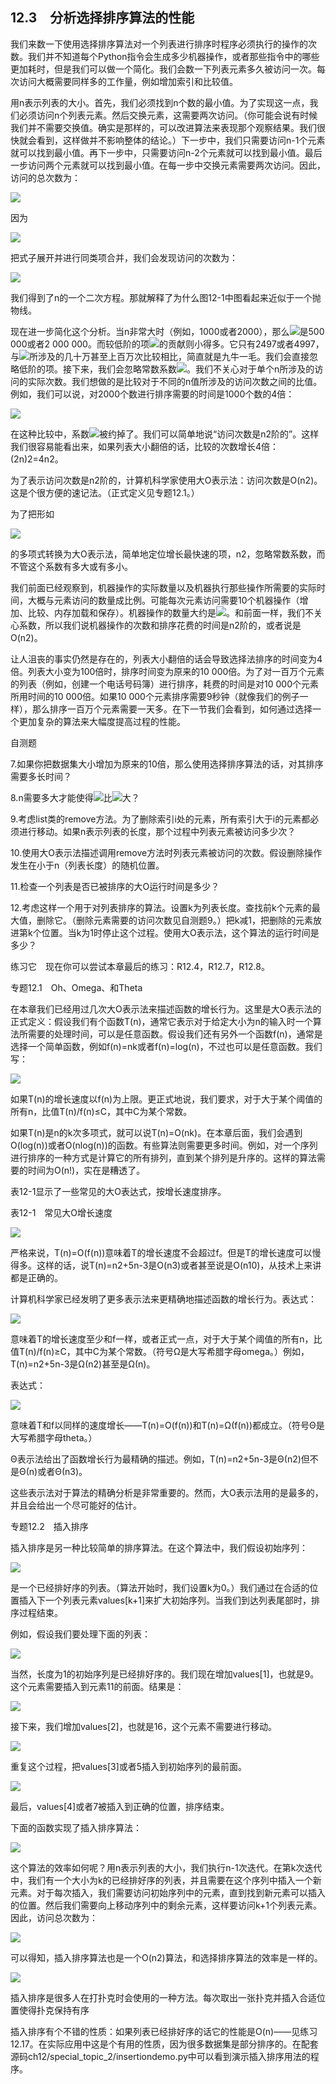    

## 12.3　分析选择排序算法的性能

我们来数一下使用选择排序算法对一个列表进行排序时程序必须执行的操作的次数。我们并不知道每个Python指令会生成多少机器操作，或者那些指令中的哪些更加耗时，但是我们可以做一个简化。我们会数一下列表元素多久被访问一次。每次访问大概需要同样多的工作量，例如增加索引和比较值。

用n表示列表的大小。首先，我们必须找到n个数的最小值。为了实现这一点，我们必须访问n个列表元素。然后交换元素，这需要两次访问。（你可能会说有时候我们并不需要交换值。确实是那样的，可以改进算法来表现那个观察结果。我们很快就会看到，这样做并不影响整体的结论。）下一步中，我们只需要访问n-1个元素就可以找到最小值。再下一步中，只需要访问n-2个元素就可以找到最小值。最后一步访问两个元素就可以找到最小值。在每一步中交换元素需要两次访问。因此，访问的总次数为：

![](0-Assets/Epubook/程序员编程语言经典合集（计算机科学丛书5册套装），javapython编程语言含经典教材龙书《编译原理》%20(Bruce%20Eckel%20%20Alfred%20V.%20Aho%20%20Monica%20S.%20Lam%20etc.)%20(Z-Library)/images/image07740.jpeg)

因为

![](0-Assets/Epubook/程序员编程语言经典合集（计算机科学丛书5册套装），javapython编程语言含经典教材龙书《编译原理》%20(Bruce%20Eckel%20%20Alfred%20V.%20Aho%20%20Monica%20S.%20Lam%20etc.)%20(Z-Library)/images/image07741.jpeg)

把式子展开并进行同类项合并，我们会发现访问的次数为：

![](0-Assets/Epubook/程序员编程语言经典合集（计算机科学丛书5册套装），javapython编程语言含经典教材龙书《编译原理》%20(Bruce%20Eckel%20%20Alfred%20V.%20Aho%20%20Monica%20S.%20Lam%20etc.)%20(Z-Library)/images/image07742.jpeg)

我们得到了n的一个二次方程。那就解释了为什么图12-1中图看起来近似于一个抛物线。

现在进一步简化这个分析。当n非常大时（例如，1000或者2000），那么![](0-Assets/Epubook/程序员编程语言经典合集（计算机科学丛书5册套装），javapython编程语言含经典教材龙书《编译原理》%20(Bruce%20Eckel%20%20Alfred%20V.%20Aho%20%20Monica%20S.%20Lam%20etc.)%20(Z-Library)/images/image07743.jpeg)是500 000或者2 000 000。而较低阶的项![](0-Assets/Epubook/程序员编程语言经典合集（计算机科学丛书5册套装），javapython编程语言含经典教材龙书《编译原理》%20(Bruce%20Eckel%20%20Alfred%20V.%20Aho%20%20Monica%20S.%20Lam%20etc.)%20(Z-Library)/images/image07744.jpeg)的贡献则小得多。它只有2497或者4997，与![](0-Assets/Epubook/程序员编程语言经典合集（计算机科学丛书5册套装），javapython编程语言含经典教材龙书《编译原理》%20(Bruce%20Eckel%20%20Alfred%20V.%20Aho%20%20Monica%20S.%20Lam%20etc.)%20(Z-Library)/images/image07745.jpeg)所涉及的几十万甚至上百万次比较相比，简直就是九牛一毛。我们会直接忽略低阶的项。接下来，我们会忽略常数系数![](0-Assets/Epubook/程序员编程语言经典合集（计算机科学丛书5册套装），javapython编程语言含经典教材龙书《编译原理》%20(Bruce%20Eckel%20%20Alfred%20V.%20Aho%20%20Monica%20S.%20Lam%20etc.)%20(Z-Library)/images/image07746.jpeg)。我们不关心对于单个n所涉及的访问的实际次数。我们想做的是比较对于不同的n值所涉及的访问次数之间的比值。例如，我们可以说，对2000个数进行排序需要的时间是1000个数的4倍：

![](0-Assets/Epubook/程序员编程语言经典合集（计算机科学丛书5册套装），javapython编程语言含经典教材龙书《编译原理》%20(Bruce%20Eckel%20%20Alfred%20V.%20Aho%20%20Monica%20S.%20Lam%20etc.)%20(Z-Library)/images/image07747.jpeg)

在这种比较中，系数![](0-Assets/Epubook/程序员编程语言经典合集（计算机科学丛书5册套装），javapython编程语言含经典教材龙书《编译原理》%20(Bruce%20Eckel%20%20Alfred%20V.%20Aho%20%20Monica%20S.%20Lam%20etc.)%20(Z-Library)/images/image07748.jpeg)被约掉了。我们可以简单地说“访问次数是n2阶的”。这样我们很容易能看出来，如果列表大小翻倍的话，比较的次数增长4倍：(2n)2=4n2。

为了表示访问次数是n2阶的，计算机科学家使用大O表示法：访问次数是O(n2)。这是个很方便的速记法。（正式定义见专题12.1。）

为了把形如

![](0-Assets/Epubook/程序员编程语言经典合集（计算机科学丛书5册套装），javapython编程语言含经典教材龙书《编译原理》%20(Bruce%20Eckel%20%20Alfred%20V.%20Aho%20%20Monica%20S.%20Lam%20etc.)%20(Z-Library)/images/image07749.jpeg)

的多项式转换为大O表示法，简单地定位增长最快速的项，n2，忽略常数系数，而不管这个系数有多大或有多小。

我们前面已经观察到，机器操作的实际数量以及机器执行那些操作所需要的实际时间，大概与元素访问的数量成比例。可能每次元素访问需要10个机器操作（增加、比较、内存加载和保存）。机器操作的数量大约是![](0-Assets/Epubook/程序员编程语言经典合集（计算机科学丛书5册套装），javapython编程语言含经典教材龙书《编译原理》%20(Bruce%20Eckel%20%20Alfred%20V.%20Aho%20%20Monica%20S.%20Lam%20etc.)%20(Z-Library)/images/image07750.jpeg)。和前面一样，我们不关心系数，所以我们说机器操作的次数和排序花费的时间是n2阶的，或者说是O(n2)。

让人沮丧的事实仍然是存在的，列表大小翻倍的话会导致选择法排序的时间变为4倍。列表大小变为100倍时，排序时间变为原来的10 000倍。为了对一百万个元素的列表（例如，创建一个电话号码簿）进行排序，耗费的时间是对10 000个元素所用时间的10 000倍。如果10 000个元素排序需要9秒钟（就像我们的例子一样），那么排序一百万个元素需要一天多。在下一节我们会看到，如何通过选择一个更加复杂的算法来大幅度提高过程的性能。

自测题

7.如果你把数据集大小增加为原来的10倍，那么使用选择排序算法的话，对其排序需要多长时间？

8.n需要多大才能使得![](0-Assets/Epubook/程序员编程语言经典合集（计算机科学丛书5册套装），javapython编程语言含经典教材龙书《编译原理》%20(Bruce%20Eckel%20%20Alfred%20V.%20Aho%20%20Monica%20S.%20Lam%20etc.)%20(Z-Library)/images/image07751.jpeg)比![](0-Assets/Epubook/程序员编程语言经典合集（计算机科学丛书5册套装），javapython编程语言含经典教材龙书《编译原理》%20(Bruce%20Eckel%20%20Alfred%20V.%20Aho%20%20Monica%20S.%20Lam%20etc.)%20(Z-Library)/images/image07752.jpeg)大？

9.考虑list类的remove方法。为了删除索引i处的元素，所有索引大于i的元素都必须进行移动。如果n表示列表的长度，那个过程中列表元素被访问多少次？

10.使用大O表示法描述调用remove方法时列表元素被访问的次数。假设删除操作发生在小于n（列表长度）的随机位置。

11.检查一个列表是否已被排序的大O运行时间是多少？

12.考虑这样一个用于对列表排序的算法。设置k为列表长度。查找前k个元素的最大值，删除它。（删除元素需要的访问次数见自测题9。）把k减1，把删除的元素放进第k个位置。当k为1时停止这个过程。使用大O表示法，这个算法的运行时间是多少？

练习它　现在你可以尝试本章最后的练习：R12.4，R12.7，R12.8。

专题12.1　Oh、Omega、和Theta

在本章我们已经用过几次大O表示法来描述函数的增长行为。这里是大O表示法的正式定义：假设我们有个函数T(n)，通常它表示对于给定大小为n的输入时一个算法所需要的处理时间，可以是任意函数。假设我们还有另外一个函数f(n)，通常是选择一个简单函数，例如f(n)=nk或者f(n)=log(n)，不过也可以是任意函数。我们写：

![](0-Assets/Epubook/程序员编程语言经典合集（计算机科学丛书5册套装），javapython编程语言含经典教材龙书《编译原理》%20(Bruce%20Eckel%20%20Alfred%20V.%20Aho%20%20Monica%20S.%20Lam%20etc.)%20(Z-Library)/images/image07753.jpeg)

如果T(n)的增长速度以f(n)为上限。更正式地说，我们要求，对于大于某个阈值的所有n，比值T(n)/f(n)≤C，其中C为某个常数。

如果T(n)是n的k次多项式，就可以说T(n)=O(nk)。在本章后面，我们会遇到O(log(n))或者O(nlog(n))的函数。有些算法则需要更多时间。例如，对一个序列进行排序的一种方式是计算它的所有排列，直到某个排列是升序的。这样的算法需要的时间为O(n!)，实在是糟透了。

表12-1显示了一些常见的大O表达式，按增长速度排序。

表12-1　常见大O增长速度

![](0-Assets/Epubook/程序员编程语言经典合集（计算机科学丛书5册套装），javapython编程语言含经典教材龙书《编译原理》%20(Bruce%20Eckel%20%20Alfred%20V.%20Aho%20%20Monica%20S.%20Lam%20etc.)%20(Z-Library)/images/image07754.jpeg)

严格来说，T(n)=O(f(n))意味着T的增长速度不会超过f。但是T的增长速度可以慢得多。这样的话，说T(n)=n2+5n-3是O(n3)或者甚至说是O(n10)，从技术上来讲都是正确的。

计算机科学家已经发明了更多表示法来更精确地描述函数的增长行为。表达式：

![](0-Assets/Epubook/程序员编程语言经典合集（计算机科学丛书5册套装），javapython编程语言含经典教材龙书《编译原理》%20(Bruce%20Eckel%20%20Alfred%20V.%20Aho%20%20Monica%20S.%20Lam%20etc.)%20(Z-Library)/images/image07755.jpeg)

意味着T的增长速度至少和f一样，或者正式一点，对于大于某个阈值的所有n，比值T(n)/f(n)≥C，其中C为某个常数。（符号Ω是大写希腊字母omega。）例如，T(n)=n2+5n-3是Ω(n2)甚至是Ω(n)。

表达式：

![](0-Assets/Epubook/程序员编程语言经典合集（计算机科学丛书5册套装），javapython编程语言含经典教材龙书《编译原理》%20(Bruce%20Eckel%20%20Alfred%20V.%20Aho%20%20Monica%20S.%20Lam%20etc.)%20(Z-Library)/images/image07756.jpeg)

意味着T和f以同样的速度增长——T(n)=O(f(n))和T(n)=Ω(f(n))都成立。（符号Θ是大写希腊字母theta。）

Θ表示法给出了函数增长行为最精确的描述。例如，T(n)=n2+5n-3是Θ(n2)但不是Θ(n)或者Θ(n3)。

这些表示法对于算法的精确分析是非常重要的。然而，大O表示法用的是最多的，并且会给出一个尽可能好的估计。

专题12.2　插入排序

插入排序是另一种比较简单的排序算法。在这个算法中，我们假设初始序列：

![](../Images/image07757.gif)

是一个已经排好序的列表。（算法开始时，我们设置k为0。）我们通过在合适的位置插入下一个列表元素values[k+1]来扩大初始序列。当我们到达列表尾部时，排序过程结束。

例如，假设我们要处理下面的列表：

![](0-Assets/Epubook/程序员编程语言经典合集（计算机科学丛书5册套装），javapython编程语言含经典教材龙书《编译原理》%20(Bruce%20Eckel%20%20Alfred%20V.%20Aho%20%20Monica%20S.%20Lam%20etc.)%20(Z-Library)/images/image07758.jpeg)

当然，长度为1的初始序列是已经排好序的。我们现在增加values[1]，也就是9。这个元素需要插入到元素11的前面。结果是：

![](0-Assets/Epubook/程序员编程语言经典合集（计算机科学丛书5册套装），javapython编程语言含经典教材龙书《编译原理》%20(Bruce%20Eckel%20%20Alfred%20V.%20Aho%20%20Monica%20S.%20Lam%20etc.)%20(Z-Library)/images/image07759.jpeg)

接下来，我们增加values[2]，也就是16，这个元素不需要进行移动。

![](0-Assets/Epubook/程序员编程语言经典合集（计算机科学丛书5册套装），javapython编程语言含经典教材龙书《编译原理》%20(Bruce%20Eckel%20%20Alfred%20V.%20Aho%20%20Monica%20S.%20Lam%20etc.)%20(Z-Library)/images/image07760.jpeg)

重复这个过程，把values[3]或者5插入到初始序列的最前面。

![](0-Assets/Epubook/程序员编程语言经典合集（计算机科学丛书5册套装），javapython编程语言含经典教材龙书《编译原理》%20(Bruce%20Eckel%20%20Alfred%20V.%20Aho%20%20Monica%20S.%20Lam%20etc.)%20(Z-Library)/images/image07761.jpeg)

最后，values[4]或者7被插入到正确的位置，排序结束。

下面的函数实现了插入排序算法：

![](0-Assets/Epubook/程序员编程语言经典合集（计算机科学丛书5册套装），javapython编程语言含经典教材龙书《编译原理》%20(Bruce%20Eckel%20%20Alfred%20V.%20Aho%20%20Monica%20S.%20Lam%20etc.)%20(Z-Library)/images/image07762.jpeg)

这个算法的效率如何呢？用n表示列表的大小，我们执行n-1次迭代。在第k次迭代中，我们有一个大小为k的已经排好序的列表，并且需要在这个序列中插入一个新元素。对于每次插入，我们需要访问初始序列中的元素，直到找到新元素可以插入的位置。然后我们需要向上移动序列中的剩余元素，这样要访问k+1个列表元素。因此，访问总次数为：

![](0-Assets/Epubook/程序员编程语言经典合集（计算机科学丛书5册套装），javapython编程语言含经典教材龙书《编译原理》%20(Bruce%20Eckel%20%20Alfred%20V.%20Aho%20%20Monica%20S.%20Lam%20etc.)%20(Z-Library)/images/image07763.jpeg)

可以得知，插入排序算法也是一个O(n2)算法，和选择排序算法的效率是一样的。

![](0-Assets/Epubook/程序员编程语言经典合集（计算机科学丛书5册套装），javapython编程语言含经典教材龙书《编译原理》%20(Bruce%20Eckel%20%20Alfred%20V.%20Aho%20%20Monica%20S.%20Lam%20etc.)%20(Z-Library)/images/image07764.jpeg)

插入排序是很多人在打扑克时会使用的一种方法。每次取出一张扑克并插入合适位置使得扑克保持有序  

插入排序有个不错的性质：如果列表已经排好序的话它的性能是O(n)——见练习12.17。在实际应用中这是个有用的性质，因为很多数据集是部分排序的。在配套源码ch12/special_topic_2/insertiondemo.py中可以看到演示插入排序用法的程序。